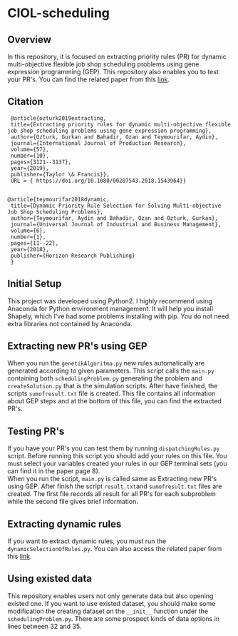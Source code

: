 # CIOL-scheduling
## Overview
In this repository, it is focused on extracting priority rules (PR) for dynamic multi-objective flexible job shop scheduling problems using gene expression programming (GEP). This repository also enables you to test your PR's. You can find the related paper from this [link](https://www.tandfonline.com/doi/abs/10.1080/00207543.2018.1543964).
## Citation
     @article{ozturk2019extracting,
     title={Extracting priority rules for dynamic multi-objective flexible job shop scheduling problems using gene expression programming},
     author={Ozturk, Gurkan and Bahadir, Ozan and Teymourifar, Aydin},
     journal={International Journal of Production Research},
     volume={57},
     number={10},
     pages={3121--3137},
     year={2019},
     publisher={Taylor \& Francis}},
     URL = { https://doi.org/10.1080/00207543.2018.1543964}}
    
    
    @article{teymourifar2018dynamic,
     title={Dynamic Priority Rule Selection for Solving Multi-objective Job Shop Scheduling Problems},
     author={Teymourifar, Aydin and Bahadir, Ozan and Ozturk, Gurkan},
     journal={Universal Journal of Industrial and Business Management},
     volume={6},
     number={1},
     pages={11--22},
     year={2018},
     publisher={Horizon Research Publishing}
     }
## Initial Setup
This project was developed using Python2.
I highly recommend using Anaconda for Python environment management. It will help you install Shapely, which I've had some problems installing with pip. You do not need extra libraries not contained by Anaconda. 
## Extracting new PR's using GEP
When you run the ```genetikAlgoritma.py``` new rules automatically are generated according to given parameters. This script calls the ```main.py``` containing both ```schedulingProblem.py``` generating the problem and ``` createSolution.py``` that is the simulation scripts. After have finished, the scripts ```sumofresult.txt``` file is created. This file contains all information about GEP steps and at the bottom of this file, you can find the extracted PR's. 
## Testing PR's
If you have your PR's you can test them by running ```dispatchingRules.py``` script. Before running this script you should add your rules on this file. You must select your variables created your rules in our GEP terminal sets (you can find it in the paper page 8).  
When you run the script, ```main.py``` is called same as Extracting new PR's using GEP. After finish the script ```result.txt```and  ```sumofresult.txt``` files are created. The first file records all result for all PR's for each subproblem while the second file gives brief information.
## Extracting dynamic rules 
If you want to extract dynamic rules, you must run the ```dynamicSelectionOfRules.py```. You can also access the related paper from this [link](http://www.hrpub.org/download/20180330/UJIBM2-11611325.pdf).
## Using existed data
This repository enables users not only generate data but also opening existed one. If you want to use existed dataset, you should make some modification the creating dataset on the ```__init__``` function under the ```schedulingProblem.py```. There are some prospect kinds of data options in lines between 32 and 35.  
